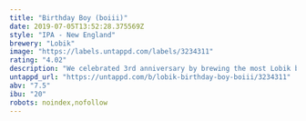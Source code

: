 ```yaml
---
title: "Birthday Boy (boiii)"
date: 2019-07-05T13:52:28.375569Z
style: "IPA - New England"
brewery: "Lobik"
image: "https://labels.untappd.com/labels/3234311"
rating: "4.02"
description: "We celebrated 3rd anniversary by brewing the most Lobik beer we can think of, and yes it is mosaic, cryo mosaic and a whole lot of hazyness NEIPA. Quite a schocker "
untappd_url: "https://untappd.com/b/lobik-birthday-boy-boiii/3234311"
abv: "7.5"
ibu: "20"
robots: noindex,nofollow
---
```

